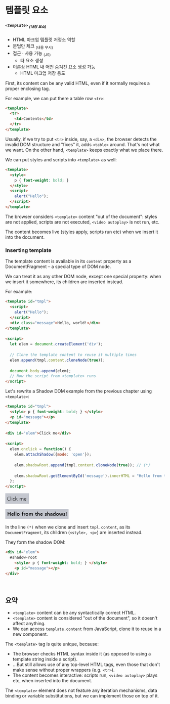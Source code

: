 템플릿 요소
=========

##### `<template>` <sub>(내장 요소)</sub>
- HTML 마크업 템플릿 저정소 역할
- 문법만 체크 <sub>(내용 무시)</sub>
- 접근 · 사용 가능 <sub>(JS)</sub>
  - 타 요소 생성
- 이론상 HTML 내 어떤 숨겨진 요소 생성 가능
  - HTML 마크업 저장 용도

First, its content can be any valid HTML, even if it normally requires a proper enclosing tag.

For example, we can put there a table row `<tr>`:
```html
<template>
  <tr>
    <td>Contents</td>
  </tr>
</template>
```

Usually, if we try to put `<tr>` inside, say, a `<div>`, the browser detects the invalid DOM structure and "fixes" it, adds `<table>` around. That's not what we want. On the other hand, `<template>` keeps exactly what we place there.

We can put styles and scripts into `<template>` as well:
```html
<template>
  <style>
    p { font-weight: bold; }
  </style>
  <script>
    alert("Hello");
  </script>
</template>
```

The browser considers `<template>` content "out of the document": styles are not applied, scripts are not executed, `<video autoplay>` is not run, etc.

The content becomes live (styles apply, scripts run etc) when we insert it into the document.

### Inserting template
The template content is available in its `content` property as a DocumentFragment – a special type of DOM node.

We can treat it as any other DOM node, except one special property: when we insert it somewhere, its children are inserted instead.

For example:
```html
<template id="tmpl">
  <script>
    alert("Hello");
  </script>
  <div class="message">Hello, world!</div>
</template>

<script>
  let elem = document.createElement('div');

  // Clone the template content to reuse it multiple times
  elem.append(tmpl.content.cloneNode(true));

  document.body.append(elem);
  // Now the script from <template> runs
</script>
```

Let's rewrite a Shadow DOM example from the previous chapter using `<template>`:
```html
<template id="tmpl">
  <style> p { font-weight: bold; } </style>
  <p id="message"></p>
</template>

<div id="elem">Click me</div>

<script>
  elem.onclick = function() {
    elem.attachShadow({mode: 'open'});

    elem.shadowRoot.append(tmpl.content.cloneNode(true)); // (*)

    elem.shadowRoot.getElementById('message').innerHTML = "Hello from the shadows!";
  };
</script>
```

![inserting-template-1](../../images/03/06/04/inserting-template-1.png)

![inserting-template-2](../../images/03/06/04/inserting-template-2.png)

In the line `(*)` when we clone and insert `tmpl.content`, as its `DocumentFragment`, its children (`<style>, <p>`) are inserted instead.

They form the shadow DOM:
```html
<div id="elem">
  #shadow-root
    <style> p { font-weight: bold; } </style>
    <p id="message"></p>
</div>
```

<br />

## 요약
- `<template>` content can be any syntactically correct HTML.
- `<template>` content is considered "out of the document", so it doesn't affect anything.
- We can access `template.content` from JavaScript, clone it to reuse in a new component.

The `<template>` tag is quite unique, because:
- The browser checks HTML syntax inside it (as opposed to using a template string inside a script).
- …But still allows use of any top-level HTML tags, even those that don't make sense without proper wrappers (e.g. `<tr>`).
- The content becomes interactive: scripts run, `<video autoplay>` plays etc, when inserted into the document.

The `<template>` element does not feature any iteration mechanisms, data binding or variable substitutions, but we can implement those on top of it.

